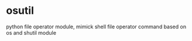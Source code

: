 # osutil
python file operator module, mimick shell file operator command based on os and shutil module
